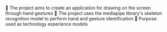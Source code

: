 🚀 The project aims to create an application for drawing on the screen through hand gestures
🚀 The project uses the mediapipe library's skeleton recognition model to perform hand and gesture identification
🚀 Purpose: used as technology experience models
